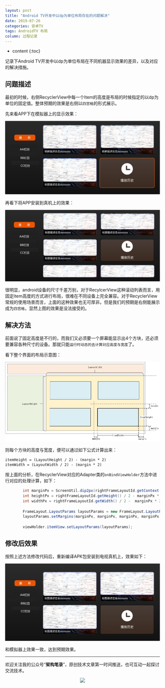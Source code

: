 ```yaml
---
layout: post
title: "Android TV开发中以dp为单位布局存在的问题解决"
date: 2019-07-26
categories: 安卓TV
tags: AndroidTV 布局
column: 过程记录
---
```


* content
{:toc}

记录下Android TV开发中以dp为单位布局在不同机器显示效果的差异，以及对应的解决措施。





## 问题描述

最初的时候，右侧RecyclerView中每一个Item的高度是布局的时候指定的以dp为单位的固定值。整体预期的效果是右侧以`四宫格`的形式展示。

先来看APP下在模拟器上的显示效果：

![](/assets/post_pics/2019-07-26-tv-dev-problems.md/Screenshot_1564208596.png)

再看下将APP安装到真机上的效果：

![](/assets/post_pics/2019-07-26-tv-dev-problems.md/Screenshot_1564208837.png)

很明显，android设备的尺寸千差万别，对于RecylcerView这种滚动列表而言，用固定item高度的方式进行布局，很难在不同设备上完全兼容。对于RecyclerView常规的使用场景而言，上面的这种效果也无可厚非。但是我们的预期是右侧能展示成为`四宫格`，显然上图的效果是没法接受的。


## 解决方法

前面说了固定高度是不行的，而我们又必须要一个屏幕能显示出4个方块，还必须要兼容各种尺寸的设备。那就只能`运行时动态的去计算对应高度与宽度`了。

看下整个界面的布局示意图：

![](/assets/post_pics/2019-07-26-tv-dev-problems.md/md_pics_2019-07-27-15-10-01.png)

则每个方块的高度与宽度，便可以通过如下公式计算出来：

```
itemHeight = (LayoutHeight / 2) - (margin * 2)
itemWidth = (LayoutWidth / 2) - (margin * 2)
```

按上面的分析，在RecyclerView对应的Adapter类的`onBindViewHolder`方法中进行对应的处理计算，如下：

```java
        int marginPx = ScreenUtil.dip2px(rightFrameLayoutId.getContext(), 12);
        int heightPx = rightFrameLayoutId.getHeight() / 2 - marginPx * 2;
        int widthPx = rightFrameLayoutId.getWidth() / 2 -  marginPx * 2;

        FrameLayout.LayoutParams layoutParams = new FrameLayout.LayoutParams(widthPx, heightPx);
        layoutParams.setMargins(marginPx, marginPx, marginPx, marginPx);

        viewHolder.itemView.setLayoutParams(layoutParams);
```

## 修改后效果

按照上述方法修改代码后，重新编译APK包安装到电视真机上，效果如下：

![](/assets/post_pics/2019-07-26-tv-dev-problems.md/Screenshot_1564209331.png)

和模拟器上效果一致，达到预期效果。


---

欢迎关注我的公众号“**架构笔录**”，原创技术文章第一时间推送，也可互动一起探讨交流技术。

<center>

   ![](https://raw.githubusercontent.com/veezean/pic_assets/master/assets/comm_pics/contact/gongzhonghao.png)

</center>